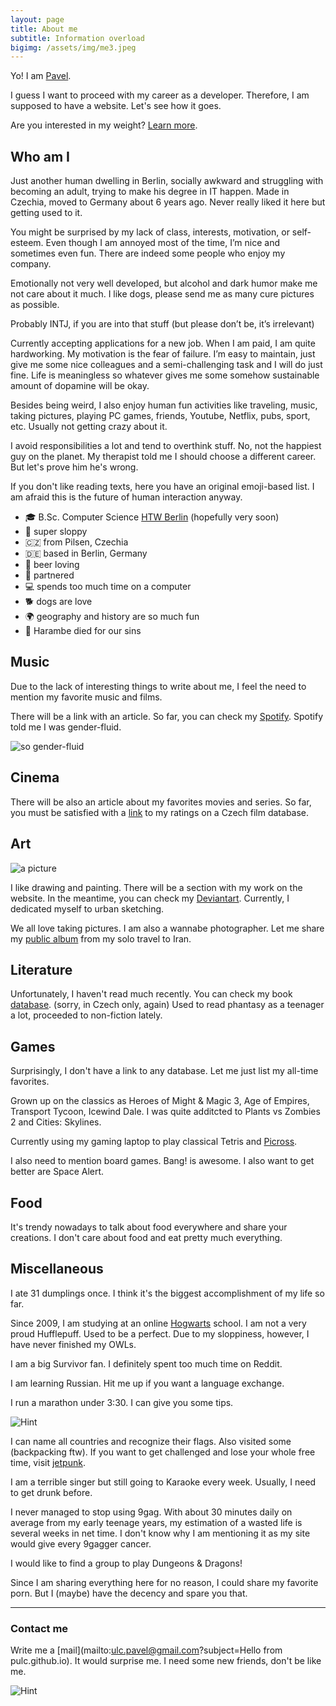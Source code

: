 ```yaml
---
layout: page
title: About me
subtitle: Information overload
bigimg: /assets/img/me3.jpeg	
---
```



Yo! I am [Pavel](https://en.wiktionary.org/wiki/Pavel).
 
I guess I want to proceed with my career as a developer. Therefore, I am supposed to have a website. Let's see how it goes.

Are you interested in my weight? [Learn more](https://pulc.github.io/2020-05-02-my-weight/).
 
## Who am I
 
Just another human dwelling in Berlin, socially awkward and struggling with becoming an adult, trying to make his degree in IT happen.
Made in Czechia, moved to Germany about 6 years ago. Never really liked it here but getting used to it.
 
You might be surprised by my lack of class, interests, motivation, or self-esteem. Even though I am annoyed most of the time, I’m nice and sometimes even fun. There are indeed some people who enjoy my company.
 
Emotionally not very well developed, but alcohol and dark humor make me not care about it much. I like dogs, please send me as many cure pictures as possible.
 
Probably INTJ, if you are into that stuff (but please don’t be, it’s irrelevant)
 
Currently accepting applications for a new job. When I am paid, I am quite hardworking. My motivation is the fear of failure. I’m easy to maintain, just give me some nice colleagues and a semi-challenging task and I will do just fine. Life is meaningless so whatever gives me some somehow sustainable amount of dopamine will be okay.
 
Besides being weird, I also enjoy human fun activities like traveling, music, taking pictures, playing PC games, friends, Youtube, Netflix, pubs, sport, etc. Usually not getting crazy about it.
 
I avoid responsibilities a lot and tend to overthink stuff. No, not the happiest guy on the planet. My therapist told me I should choose a different career. But let's prove him he's wrong.

If you don't like reading texts, here you have an original emoji-based list. I am afraid this is the future of human interaction anyway.

*   🎓 B.Sc. Computer Science  [HTW Berlin](https://imi-bachelor.htw-berlin.de/en/) (hopefully very soon)
*   🦥 super sloppy
*   🇨🇿 from Pilsen, Czechia
*   🇩🇪 based in Berlin, Germany
*   🍺 beer loving
*   🌈 partnered
*   💻 spends too much time on a computer
*   🐕 dogs are love
*   🌍 geography and history are so much fun
*   🦍 Harambe died for our sins


## Music

Due to the lack of interesting things to write about me, I feel the need to mention my favorite music and films.

There will be a link with an article. So far, you can check my [Spotify](https://open.spotify.com/playlist/5zgUin1sYKnlb27Z3SDg72?si=UVCtRG7VTOGsLHRxeRBuPQ). Spotify told me I was gender-fluid.

![so gender-fluid](/assets/img/music.png)

## Cinema

There will be also an article about my favorites movies and series. So far, you must be satisfied with a [link](https://www.csfd.cz/uzivatel/346166-pavelulc/hodnoceni/) to my ratings on a Czech film database.

## Art
![a picture](/assets/img/devart1.jpg)

I like drawing and painting. There will be a section with my work on the website. In the meantime, you can check my [Deviantart](https://www.deviantart.com/pavelulc/gallery). Currently, I dedicated myself to urban sketching.

We all love taking pictures. I am also a wannabe photographer. Let me share my [public album](https://goo.gl/photos/ts7oYheLEbxC66Za9) from my solo travel to Iran. 

##  Literature

Unfortunately, I haven't read much recently. You can check my book [database](https://www.databazeknih.cz/uzivatele/pavel-ulc-10432). (sorry, in Czech only, again)
Used to read phantasy as a teenager a lot, proceeded to non-fiction lately. 

##  Games

Surprisingly, I don't have a link to any database. Let me just list my all-time favorites. 

Grown up on the classics as Heroes of Might & Magic 3, Age of Empires, Transport Tycoon, Icewind Dale.
I was quite additcted to Plants vs Zombies 2 and Cities: Skylines.

Currently using my gaming laptop to play classical Tetris and [Picross](http://liouh.com/picross/).

I also need to mention board games. Bang! is awesome. I also want to get better are Space Alert.

##  Food

It's trendy nowadays to talk about food everywhere and share your creations. I don't care about food and eat pretty much everything.

##  Miscellaneous

I ate 31 dumplings once. I think it's the biggest accomplishment of my life so far.

Since 2009, I am studying at an online [Hogwarts](https://www.hogwarts.cz) school. I am not a very proud Hufflepuff. Used to be a perfect. Due to my sloppiness, however, I have never finished my OWLs.

I am a big Survivor fan. I definitely spent too much time on Reddit.

I am learning Russian. Hit me up if you want a language exchange.

I run a marathon under 3:30. I can give you some tips.


![Hint](/assets/img/responsibilities.png)

I can name all countries and recognize their flags. Also visited some (backpacking ftw). If you want to get challenged and lose your whole free time, visit [jetpunk](https://www.jetpunk.com/users/pavelulc).

I am a terrible singer but still going to Karaoke every week. Usually, I need to get drunk before.

I never managed to stop using 9gag. With about 30 minutes daily on average from my early teenage years, my estimation of a wasted life is several weeks in net time. I don't know why I am mentioning it as my site would give every 9gagger cancer.

I would like to find a group to play Dungeons & Dragons! 

Since I am sharing everything here for no reason, I could share my favorite porn. But I (maybe) have the decency and spare you that.

-----------------------------

### Contact me

Write me a [mail](mailto:ulc.pavel@gmail.com?subject=Hello from pulc.github.io). It would surprise me. I need some new friends, don't be like me.

![Hint](/assets/img/goingout.jpg)